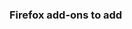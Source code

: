 ### Firefox add-ons to add

<!--

Add a list of links to the add-ons you'd like to add.

For example

- https://addons.mozilla.org/en-US/firefox/addon/privacy-badger17/
- https://addons.mozilla.org/en-US/firefox/addon/ublock-origin/
- etc.

-->
